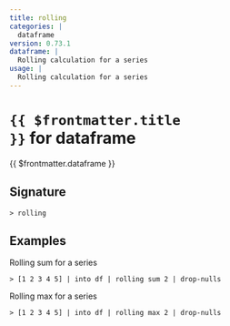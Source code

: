 ```yaml
---
title: rolling
categories: |
  dataframe
version: 0.73.1
dataframe: |
  Rolling calculation for a series
usage: |
  Rolling calculation for a series
---
```


# <code>{{ $frontmatter.title }}</code> for dataframe

<div class='command-title'>{{ $frontmatter.dataframe }}</div>

## Signature

```> rolling ```

## Examples

Rolling sum for a series
```shell
> [1 2 3 4 5] | into df | rolling sum 2 | drop-nulls
```

Rolling max for a series
```shell
> [1 2 3 4 5] | into df | rolling max 2 | drop-nulls
```
